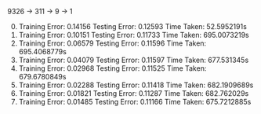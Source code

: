 9326 -> 311 -> 9 -> 1

0) Training Error: 0.14156      Testing Error: 0.12593  Time Taken: 52.5952191s
5) Training Error: 0.10151      Testing Error: 0.11733  Time Taken: 695.0073219s
10) Training Error: 0.06579     Testing Error: 0.11596  Time Taken: 695.4068779s
15) Training Error: 0.04079     Testing Error: 0.11597  Time Taken: 677.531345s
20) Training Error: 0.02968     Testing Error: 0.11525  Time Taken: 679.6780849s
25) Training Error: 0.02288     Testing Error: 0.11418  Time Taken: 682.1909689s
30) Training Error: 0.01821     Testing Error: 0.11287  Time Taken: 682.762029s
35) Training Error: 0.01485     Testing Error: 0.11166  Time Taken: 675.7212885s